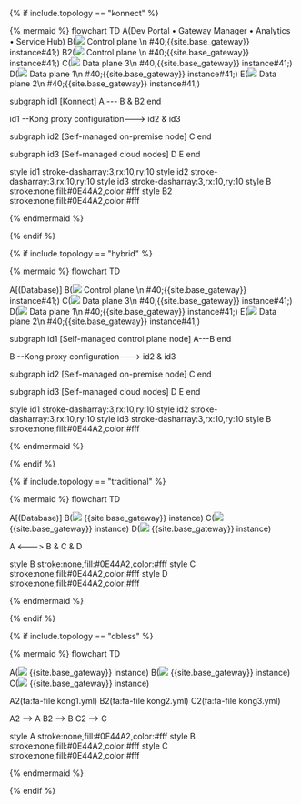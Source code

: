 {% if include.topology == "konnect" %}
<!--vale off -->
{% mermaid %}
flowchart TD
A(Dev Portal &bull; Gateway Manager &bull; Analytics &bull; Service Hub)
B(<img src="/assets/images/logos/kogo-white.svg" style="max-height:20px" class="no-image-expand"/> Control plane \n #40;{{site.base_gateway}} instance#41;)
B2(<img src="/assets/images/logos/kogo-white.svg" style="max-height:20px" class="no-image-expand"/> Control plane \n #40;{{site.base_gateway}} instance#41;)
C(<img src="/assets/images/logos/KogoBlue.svg" style="max-height:20px" class="no-image-expand"/> Data plane 3\n #40;{{site.base_gateway}} instance#41;)
D(<img src="/assets/images/logos/KogoBlue.svg" style="max-height:20px" class="no-image-expand"/> Data plane 1\n #40;{{site.base_gateway}} instance#41;)
E(<img src="/assets/images/logos/KogoBlue.svg" style="max-height:20px" class="no-image-expand"/> Data plane 2\n #40;{{site.base_gateway}} instance#41;)

subgraph id1 [Konnect]
A --- B & B2
end

id1 --Kong proxy 
configuration---> id2 & id3

subgraph id2 [Self-managed on-premise node]
C
end

subgraph id3 [Self-managed cloud nodes]
D
E
end

style id1 stroke-dasharray:3,rx:10,ry:10
style id2 stroke-dasharray:3,rx:10,ry:10
style id3 stroke-dasharray:3,rx:10,ry:10
style B stroke:none,fill:#0E44A2,color:#fff
style B2 stroke:none,fill:#0E44A2,color:#fff

{% endmermaid %}
<!-- vale on-->
{% endif %}

{% if include.topology == "hybrid" %}
<!--vale off -->
{% mermaid %}
flowchart TD

A[(Database)]
B(<img src="/assets/images/logos/kogo-white.svg" style="max-height:20px" class="no-image-expand"/> Control plane \n #40;{{site.base_gateway}} instance#41;)
C(<img src="/assets/images/logos/KogoBlue.svg" style="max-height:20px" class="no-image-expand"/> Data plane 3\n #40;{{site.base_gateway}} instance#41;)
D(<img src="/assets/images/logos/KogoBlue.svg" style="max-height:20px" class="no-image-expand"/> Data plane 1\n #40;{{site.base_gateway}} instance#41;)
E(<img src="/assets/images/logos/KogoBlue.svg" style="max-height:20px" class="no-image-expand"/> Data plane 2\n #40;{{site.base_gateway}} instance#41;)

subgraph id1 [Self-managed control plane node]
A---B
end

B --Kong proxy 
configuration---> id2 & id3

subgraph id2 [Self-managed on-premise node]
C
end

subgraph id3 [Self-managed cloud nodes]
D
E
end

style id1 stroke-dasharray:3,rx:10,ry:10
style id2 stroke-dasharray:3,rx:10,ry:10
style id3 stroke-dasharray:3,rx:10,ry:10
style B stroke:none,fill:#0E44A2,color:#fff

{% endmermaid %}
<!-- vale on-->
{% endif %}

{% if include.topology == "traditional" %}

<!--vale off -->
{% mermaid %}
flowchart TD

A[(Database)]
B(<img src="/assets/images/logos/kogo-white.svg" style="max-height:20px" class="no-image-expand"/> {{site.base_gateway}} instance)
C(<img src="/assets/images/logos/kogo-white.svg" style="max-height:20px" class="no-image-expand"/> {{site.base_gateway}} instance)
D(<img src="/assets/images/logos/kogo-white.svg" style="max-height:20px" class="no-image-expand"/> {{site.base_gateway}} instance)

A <---> B & C & D

style B stroke:none,fill:#0E44A2,color:#fff
style C stroke:none,fill:#0E44A2,color:#fff
style D stroke:none,fill:#0E44A2,color:#fff

{% endmermaid %}
<!-- vale on-->
{% endif %}

{% if include.topology == "dbless" %}
<!--vale off -->
{% mermaid %}
flowchart TD

A(<img src="/assets/images/logos/kogo-white.svg" style="max-height:20px" class="no-image-expand"/> {{site.base_gateway}} instance)
B(<img src="/assets/images/logos/kogo-white.svg" style="max-height:20px" class="no-image-expand"/> {{site.base_gateway}} instance)
C(<img src="/assets/images/logos/kogo-white.svg" style="max-height:20px" class="no-image-expand"/> {{site.base_gateway}} instance)

A2(fa:fa-file kong1.yml)
B2(fa:fa-file kong2.yml)
C2(fa:fa-file kong3.yml)

A2 --> A
B2 --> B
C2 --> C

style A stroke:none,fill:#0E44A2,color:#fff
style B stroke:none,fill:#0E44A2,color:#fff
style C stroke:none,fill:#0E44A2,color:#fff

{% endmermaid %}
<!-- vale on-->
{% endif %}
